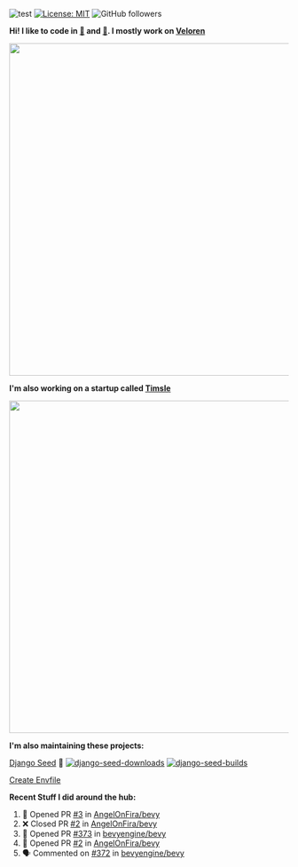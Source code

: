 ![test](https://hits.seeyoufarm.com/api/count/incr/badge.svg?url=https://github.com/AngelOnFira)
[![License: MIT](https://img.shields.io/badge/License-MIT-yellow.svg)](https://opensource.org/licenses/MIT)
![GitHub followers](https://img.shields.io/github/followers/angelonfira?style=social)

**Hi! I like to code in [:crab:](https://www.rust-lang.org/) and [:snake:](https://www.python.org/). I mostly work on [Veloren](https://veloren.net)**

<p align="center">
  <img width="600" src="https://media.discordapp.net/attachments/444005079410802699/730566298073038949/rsz_5f0656b6aa176.png">
</p>

**I'm also working on a startup called [Timsle](https://timsle.com)**

<p align="center">
  <img width="600" src="https://media.discordapp.net/attachments/444005079410802699/730566842674053130/rsz_5f0657242abb4.png">
</p>

**I'm also maintaining these projects:**

[Django Seed](https://github.com/Brobin/django-seed)
:seedling:
[![django-seed-downloads](https://pepy.tech/badge/django-seed)](https://pepy.tech/project/django-seed)
[![django-seed-builds](https://github.com/Brobin/django-seed/workflows/Test/badge.svg)](https://github.com/Brobin/django-seed)

[Create Envfile](https://github.com/SpicyPizza/create-envfile)

**Recent Stuff I did around the hub:**

<!--START_SECTION:activity-->
1. 💪 Opened PR [#3](https://github.com//AngelOnFira/bevy/pull/3) in [AngelOnFira/bevy](https://github.com//AngelOnFira/bevy)
2. ❌ Closed PR [#2](https://github.com//AngelOnFira/bevy/pull/2) in [AngelOnFira/bevy](https://github.com//AngelOnFira/bevy)
3. 💪 Opened PR [#373](https://github.com//bevyengine/bevy/pull/373) in [bevyengine/bevy](https://github.com//bevyengine/bevy)
4. 💪 Opened PR [#2](https://github.com//AngelOnFira/bevy/pull/2) in [AngelOnFira/bevy](https://github.com//AngelOnFira/bevy)
5. 🗣 Commented on [#372](https://github.com//bevyengine/bevy/issues/372) in [bevyengine/bevy](https://github.com//bevyengine/bevy)
<!--END_SECTION:activity-->
